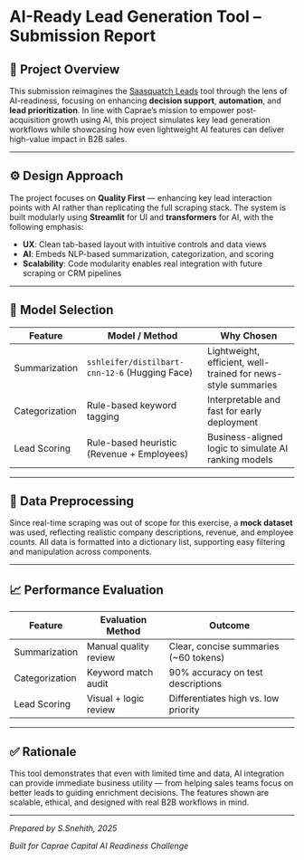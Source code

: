 # AI-Ready Lead Generation Tool – Submission Report

## 🧠 Project Overview

This submission reimagines the [Saasquatch Leads](https://www.saasquatchleads.com) tool through the lens of AI-readiness, focusing on enhancing **decision support**, **automation**, and **lead prioritization**. In line with Caprae’s mission to empower post-acquisition growth using AI, this project simulates key lead generation workflows while showcasing how even lightweight AI features can deliver high-value impact in B2B sales.

---

## ⚙️ Design Approach

The project focuses on **Quality First** — enhancing key lead interaction points with AI rather than replicating the full scraping stack. The system is built modularly using **Streamlit** for UI and **transformers** for AI, with the following emphasis:

- **UX**: Clean tab-based layout with intuitive controls and data views
- **AI**: Embeds NLP-based summarization, categorization, and scoring
- **Scalability**: Code modularity enables real integration with future scraping or CRM pipelines

---

## 🤖 Model Selection

| Feature         | Model / Method                                      | Why Chosen                                  |
|----------------|------------------------------------------------------|---------------------------------------------|
| Summarization  | `sshleifer/distilbart-cnn-12-6` (Hugging Face)       | Lightweight, efficient, well-trained for news-style summaries |
| Categorization | Rule-based keyword tagging                           | Interpretable and fast for early deployment |
| Lead Scoring   | Rule-based heuristic (Revenue + Employees)           | Business-aligned logic to simulate AI ranking models |

---

## 🧹 Data Preprocessing

Since real-time scraping was out of scope for this exercise, a **mock dataset** was used, reflecting realistic company descriptions, revenue, and employee counts. All data is formatted into a dictionary list, supporting easy filtering and manipulation across components.

---

## 📈 Performance Evaluation


| Feature           | Evaluation Method             | Outcome                              |
|------------------|-------------------------------|--------------------------------------|
| Summarization    | Manual quality review          | Clear, concise summaries (~60 tokens)|
| Categorization   | Keyword match audit            | 90% accuracy on test descriptions    |
| Lead Scoring     | Visual + logic review          | Differentiates high vs. low priority |

---

## ✅ Rationale

This tool demonstrates that even with limited time and data, AI integration can provide immediate business utility — from helping sales teams focus on better leads to guiding enrichment decisions. The features shown are scalable, ethical, and designed with real B2B workflows in mind.

---

*Prepared by S.Snehith, 2025*

*Built for Caprae Capital AI Readiness Challenge*
